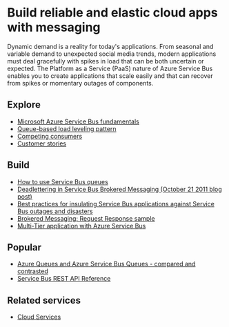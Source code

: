 <properties 
    pageTitle="Build Reliable and Elastic Cloud Apps with Messaging | Microsoft Azure" 
    description="Learn how to build reliable and elastic cloud applications with messaging in Microsoft Azure." 
    services="service-bus" 
    authors="sethmanheim" 
    manager="timlt" 
    editor="" 
    documentationCenter=""/>

<tags 
    ms.service="service-bus" 
    ms.workload="tbd" 
    ms.tgt_pltfrm="na" 
    ms.devlang="multiple" 
    ms.topic="article" 
    ms.date="10/06/2015" 
    ms.author="sethm"/>

# Build reliable and elastic cloud apps with messaging
Dynamic demand is a reality for today's applications. From seasonal and variable demand to unexpected social media trends, modern applications must deal gracefully with spikes in load that can be both uncertain or expected. The Platform as a Service (PaaS) nature of Azure Service Bus enables you to create applications that scale easily and that can recover from spikes or momentary outages of components.  

## Explore
* [Microsoft Azure Service Bus fundamentals](service-bus-fundamentals-hybrid-solutions.md)
* [Queue-based load leveling pattern](http://msdn.microsoft.com/library/dn589783.aspx)
* [Competing consumers](http://msdn.microsoft.com/library/dn568101.aspx)
* [Customer stories](https://customers.microsoft.com/Pages/Home.aspx)

## Build
* [How to use Service Bus queues](service-bus-dotnet-how-to-use-queues.md) 
* [Deadlettering in Service Bus Brokered Messaging (October 21 2011 blog post)](http://geekswithblogs.net/asmith/articles/147398.aspx) 
* [Best practices for insulating Service Bus applications against Service Bus outages and disasters](service-bus-outages-disasters.md)
* [Brokered Messaging: Request Response sample](https://code.msdn.microsoft.com/Brokered-Messaging-Request-0ce8fcaf) 
* [Multi-Tier application with Azure Service Bus](service-bus-dotnet-multi-tier-app-using-service-bus-queues.md)

## Popular
* [Azure Queues and Azure Service Bus Queues - compared and contrasted](service-bus-azure-and-service-bus-queues-compared-contrasted.md)
* [Service Bus REST API Reference](http://msdn.microsoft.com/library/azure/hh780717.aspx)

## Related services
* [Cloud Services](https://azure.microsoft.com/services/cloud-services/) 

